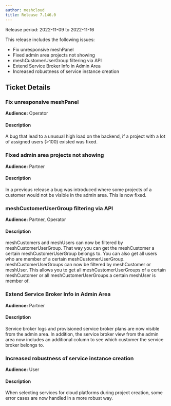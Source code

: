 ```yaml
---
author: meshcloud
title: Release 7.146.0
---
```


Release period: 2022-11-09 to 2022-11-16

This release includes the following issues:
* Fix unresponsive meshPanel
* Fixed admin area projects not showing
* meshCustomerUserGroup filtering via API
* Extend Service Broker Info in Admin Area
* Increased robustness of service instance creation
<!--truncate-->

## Ticket Details
### Fix unresponsive meshPanel
**Audience:** Operator<br>

#### Description
A bug that lead to a unusual high load on the backend, if a project with a lot
of assigned users (>100) existed was fixed.

### Fixed admin area projects not showing
**Audience:** Partner<br>

#### Description
In a previous release a bug was introduced where some projects of a customer would not be visible in the admin area. This is now fixed.

### meshCustomerUserGroup filtering via API
**Audience:** Partner, Operator<br>

#### Description
meshCustomers and meshUsers can now be filtered by meshCustomerUserGroup. That way you can get the meshCustomer a
certain meshCustomerUserGroup belongs to. You can also get all users who are member of a certain meshCustomerUserGroup.
meshCustomerUserGroups can now be filtered by meshCustomer or meshUser. This allows you to get all 
meshCustomerUserGroups of a certain meshCustomer or all meshCustomerUserGroups a certain meshUser is member of.

### Extend Service Broker Info in Admin Area
**Audience:** Partner<br>

#### Description
Service broker logs and provisioned service broker plans are now visible from the admin area.
In addition, the service broker view from the admin area now includes an additional column
to see which customer the service broker belongs to.

### Increased robustness of service instance creation
**Audience:** User<br>

#### Description
When selecting services for cloud platforms during project creation, some error cases are now handled in a more robust way.

